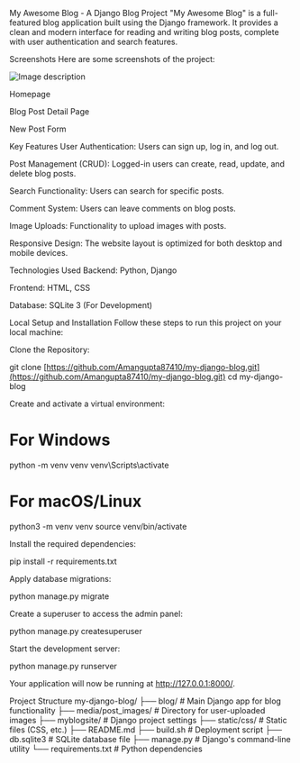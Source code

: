 My Awesome Blog - A Django Blog Project
"My Awesome Blog" is a full-featured blog application built using the Django framework. It provides a clean and modern interface for reading and writing blog posts, complete with user authentication and search features.

Screenshots
Here are some screenshots of the project:

![Image description](https://postimg.cc/gallery/8DwSBPL)

Homepage

Blog Post Detail Page

New Post Form

Key Features
User Authentication: Users can sign up, log in, and log out.

Post Management (CRUD): Logged-in users can create, read, update, and delete blog posts.

Search Functionality: Users can search for specific posts.

Comment System: Users can leave comments on blog posts.

Image Uploads: Functionality to upload images with posts.

Responsive Design: The website layout is optimized for both desktop and mobile devices.

Technologies Used
Backend: Python, Django

Frontend: HTML, CSS

Database: SQLite 3 (For Development)

Local Setup and Installation
Follow these steps to run this project on your local machine:

Clone the Repository:

git clone [https://github.com/Amangupta87410/my-django-blog.git](https://github.com/Amangupta87410/my-django-blog.git)
cd my-django-blog

Create and activate a virtual environment:

# For Windows
python -m venv venv
venv\Scripts\activate

# For macOS/Linux
python3 -m venv venv
source venv/bin/activate

Install the required dependencies:

pip install -r requirements.txt

Apply database migrations:

python manage.py migrate

Create a superuser to access the admin panel:

python manage.py createsuperuser

Start the development server:

python manage.py runserver

Your application will now be running at http://127.0.0.1:8000/.

Project Structure
my-django-blog/
├── blog/                 # Main Django app for blog functionality
├── media/post_images/    # Directory for user-uploaded images
├── myblogsite/           # Django project settings
├── static/css/           # Static files (CSS, etc.)
├── README.md
├── build.sh              # Deployment script
├── db.sqlite3            # SQLite database file
├── manage.py             # Django's command-line utility
└── requirements.txt      # Python dependencies




